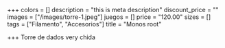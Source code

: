 +++
colors = []
description = "this is meta description"
discount_price = ""
images = ["/images/torre-1.jpeg"]
juegos = []
price = "120.00"
sizes = []
tags = ["Filamento", "Accesorios"]
title = "Monos root"

+++
Torre de dados very chida